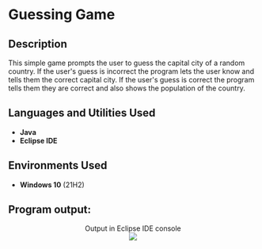 <h1>Guessing Game</h1>

<h2>Description</h2>
This simple game prompts the user to guess the capital city of a random country. If the user's guess is incorrect the program lets the user know and tells them the correct capital city. If the user's guess is correct the program tells them they are correct and also shows the population of the country. 
<br />


<h2>Languages and Utilities Used</h2>

- <b>Java</b> 
- <b>Eclipse IDE</b>

<h2>Environments Used </h2>

- <b>Windows 10</b> (21H2)

<h2>Program output:</h2>

<p align="center">
Output in Eclipse IDE console <br/>
<img src="https://i.imgur.com/ayNotx5.jpg"/>
<br />

</p>

<!--
 ```diff
- text in red
+ text in green
! text in orange
# text in gray
@@ text in purple (and bold)@@
```
--!>
